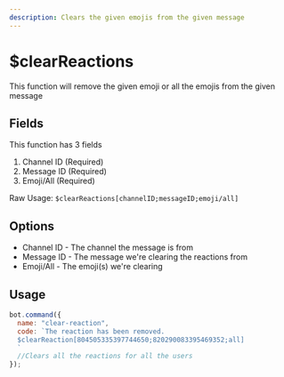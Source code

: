 ```yaml
---
description: Clears the given emojis from the given message
---
```


# $clearReactions

This function will remove the given emoji or all the emojis from the given message

## Fields

This function has 3 fields

1. Channel ID \(Required\)
2. Message ID \(Required\)
3. Emoji/All \(Required\)

Raw Usage: `$clearReactions[channelID;messageID;emoji/all]`

## Options

* Channel  ID - The channel the message is from
* Message ID - The message we're clearing the reactions from
* Emoji/All - The emoji\(s\) we're clearing

## Usage

```javascript
bot.command({
  name: "clear-reaction",
  code: `The reaction has been removed.
  $clearReaction[804505335397744650;820290083395469352;all]
  `
  //Clears all the reactions for all the users
});
```

